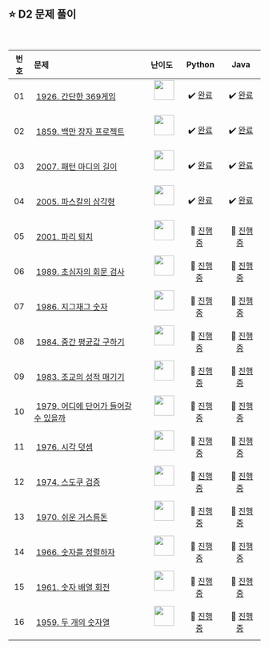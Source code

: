 ## ⭐️ D2 문제 풀이

<br>

| **번호** | **문제** | **난이도** | **Python** | **Java** |
|:--------:|:--------|:----------:|:----------:|:--------:|
| 01 | &nbsp;[1926. 간단한 369게임](https://swexpertacademy.com/main/code/problem/problemDetail.do?contestProbId=AV5PTeo6AHUDFAUq)&nbsp;&nbsp; | &nbsp;&nbsp;<img src="https://github.com/user-attachments/assets/6ab14f66-2602-424a-8ac7-8bda3d6b2bbe" width="40"/>&nbsp;&nbsp; | &nbsp;✔️ [완료](https://github.com/yuuforest/Algorithm/blob/main/05%20SWEA/D2/Python/Prob1926.py)&nbsp; | &nbsp;✔️ [완료](https://github.com/yuuforest/Algorithm/blob/main/05%20SWEA/D2/Java/src/Prob1926.java)&nbsp; |
| 02 | &nbsp;[1859. 백만 장자 프로젝트](https://swexpertacademy.com/main/code/problem/problemDetail.do?contestProbId=AV5LrsUaDxcDFAXc)&nbsp;&nbsp; | &nbsp;&nbsp;<img src="https://github.com/user-attachments/assets/6ab14f66-2602-424a-8ac7-8bda3d6b2bbe" width="40"/>&nbsp;&nbsp; | &nbsp;✔️ [완료](https://github.com/yuuforest/Algorithm/blob/main/05%20SWEA/D2/Python/Prob1859.py)&nbsp; | &nbsp;✔️ [완료](https://github.com/yuuforest/Algorithm/blob/main/05%20SWEA/D2/Java/src/Prob1859.java)&nbsp; |
| 03 | &nbsp;[2007. 패턴 마디의 길이](https://swexpertacademy.com/main/code/problem/problemDetail.do?contestProbId=AV5P1kNKAl8DFAUq)&nbsp;&nbsp; | &nbsp;&nbsp;<img src="https://github.com/user-attachments/assets/6ab14f66-2602-424a-8ac7-8bda3d6b2bbe" width="40"/>&nbsp;&nbsp; | &nbsp;✔️ [완료](https://github.com/yuuforest/Algorithm/blob/main/05%20SWEA/D2/Python/Prob2007.py)&nbsp; | &nbsp;✔️ [완료](https://github.com/yuuforest/Algorithm/blob/main/05%20SWEA/D2/Java/src/Prob2007.java)&nbsp; |
| 04 | &nbsp;[2005. 파스칼의 삼각형](https://swexpertacademy.com/main/code/problem/problemDetail.do?contestProbId=AV5P0-h6Ak4DFAUq)&nbsp;&nbsp; | &nbsp;&nbsp;<img src="https://github.com/user-attachments/assets/6ab14f66-2602-424a-8ac7-8bda3d6b2bbe" width="40"/>&nbsp;&nbsp; | &nbsp;✔️ [완료](https://github.com/yuuforest/Algorithm/blob/main/05%20SWEA/D2/Python/Prob2005.py)&nbsp; | &nbsp;✔️ [완료](https://github.com/yuuforest/Algorithm/blob/main/05%20SWEA/D2/Java/src/Prob2005.java)&nbsp; |
| 05 | &nbsp;[2001. 파리 퇴치](https://swexpertacademy.com/main/code/problem/problemDetail.do?contestProbId=AV5PzOCKAigDFAUq)&nbsp;&nbsp; | &nbsp;&nbsp;<img src="https://github.com/user-attachments/assets/6ab14f66-2602-424a-8ac7-8bda3d6b2bbe" width="40"/>&nbsp;&nbsp; | &nbsp;💬 [진행 중]()&nbsp; | &nbsp;💬 [진행 중]()&nbsp; |
| 06 | &nbsp;[1989. 초심자의 회문 검사](https://swexpertacademy.com/main/code/problem/problemDetail.do?contestProbId=AV5PyTLqAf4DFAUq)&nbsp;&nbsp; | &nbsp;&nbsp;<img src="https://github.com/user-attachments/assets/6ab14f66-2602-424a-8ac7-8bda3d6b2bbe" width="40"/>&nbsp;&nbsp; | &nbsp;💬 [진행 중]()&nbsp; | &nbsp;💬 [진행 중]()&nbsp; |
| 07 | &nbsp;[1986. 지그재그 숫자](https://swexpertacademy.com/main/code/problem/problemDetail.do?contestProbId=AV5PxmBqAe8DFAUq)&nbsp;&nbsp; | &nbsp;&nbsp;<img src="https://github.com/user-attachments/assets/6ab14f66-2602-424a-8ac7-8bda3d6b2bbe" width="40"/>&nbsp;&nbsp; | &nbsp;💬 [진행 중]()&nbsp; | &nbsp;💬 [진행 중]()&nbsp; |
| 08 | &nbsp;[1984. 중간 평균값 구하기](https://swexpertacademy.com/main/code/problem/problemDetail.do?contestProbId=AV5Pw_-KAdcDFAUq)&nbsp;&nbsp; | &nbsp;&nbsp;<img src="https://github.com/user-attachments/assets/6ab14f66-2602-424a-8ac7-8bda3d6b2bbe" width="40"/>&nbsp;&nbsp; | &nbsp;💬 [진행 중]()&nbsp; | &nbsp;💬 [진행 중]()&nbsp; |
| 09 | &nbsp;[1983. 조교의 성적 매기기](https://swexpertacademy.com/main/code/problem/problemDetail.do?contestProbId=AV5PwGK6AcIDFAUq)&nbsp;&nbsp; | &nbsp;&nbsp;<img src="https://github.com/user-attachments/assets/6ab14f66-2602-424a-8ac7-8bda3d6b2bbe" width="40"/>&nbsp;&nbsp; | &nbsp;💬 [진행 중]()&nbsp; | &nbsp;💬 [진행 중]()&nbsp; |
| 10 | &nbsp;[1979. 어디에 단어가 들어갈 수 있을까](https://swexpertacademy.com/main/code/problem/problemDetail.do?contestProbId=AV5PuPq6AaQDFAUq)&nbsp;&nbsp; | &nbsp;&nbsp;<img src="https://github.com/user-attachments/assets/6ab14f66-2602-424a-8ac7-8bda3d6b2bbe" width="40"/>&nbsp;&nbsp; | &nbsp;💬 [진행 중]()&nbsp; | &nbsp;💬 [진행 중]()&nbsp; |
| 11 | &nbsp;[1976. 시각 덧셈](https://swexpertacademy.com/main/code/problem/problemDetail.do?contestProbId=AV5PttaaAZIDFAUq)&nbsp;&nbsp; | &nbsp;&nbsp;<img src="https://github.com/user-attachments/assets/6ab14f66-2602-424a-8ac7-8bda3d6b2bbe" width="40"/>&nbsp;&nbsp; | &nbsp;💬 [진행 중]()&nbsp; | &nbsp;💬 [진행 중]()&nbsp; |
| 12 | &nbsp;[1974. 스도쿠 검증](https://swexpertacademy.com/main/code/problem/problemDetail.do?contestProbId=AV5Psz16AYEDFAUq)&nbsp;&nbsp; | &nbsp;&nbsp;<img src="https://github.com/user-attachments/assets/6ab14f66-2602-424a-8ac7-8bda3d6b2bbe" width="40"/>&nbsp;&nbsp; | &nbsp;💬 [진행 중]()&nbsp; | &nbsp;💬 [진행 중]()&nbsp; |
| 13 | &nbsp;[1970. 쉬운 거스름돈](https://swexpertacademy.com/main/code/problem/problemDetail.do?contestProbId=AV5PsIl6AXIDFAUq)&nbsp;&nbsp; | &nbsp;&nbsp;<img src="https://github.com/user-attachments/assets/6ab14f66-2602-424a-8ac7-8bda3d6b2bbe" width="40"/>&nbsp;&nbsp; | &nbsp;💬 [진행 중]()&nbsp; | &nbsp;💬 [진행 중]()&nbsp; |
| 14 | &nbsp;[1966. 숫자를 정렬하자](https://swexpertacademy.com/main/code/problem/problemDetail.do?contestProbId=AV5PrmyKAWEDFAUq)&nbsp;&nbsp; | &nbsp;&nbsp;<img src="https://github.com/user-attachments/assets/6ab14f66-2602-424a-8ac7-8bda3d6b2bbe" width="40"/>&nbsp;&nbsp; | &nbsp;💬 [진행 중]()&nbsp; | &nbsp;💬 [진행 중]()&nbsp; |
| 15 | &nbsp;[1961. 숫자 배열 회전](https://swexpertacademy.com/main/code/problem/problemDetail.do?contestProbId=AV5Pq-OKAVYDFAUq)&nbsp;&nbsp; | &nbsp;&nbsp;<img src="https://github.com/user-attachments/assets/6ab14f66-2602-424a-8ac7-8bda3d6b2bbe" width="40"/>&nbsp;&nbsp; | &nbsp;💬 [진행 중]()&nbsp; | &nbsp;💬 [진행 중]()&nbsp; |
| 16 | &nbsp;[1959. 두 개의 숫자열](https://swexpertacademy.com/main/code/problem/problemDetail.do?contestProbId=AV5PpoFaAS4DFAUq)&nbsp;&nbsp; | &nbsp;&nbsp;<img src="https://github.com/user-attachments/assets/6ab14f66-2602-424a-8ac7-8bda3d6b2bbe" width="40"/>&nbsp;&nbsp; | &nbsp;💬 [진행 중]()&nbsp; | &nbsp;💬 [진행 중]()&nbsp; |